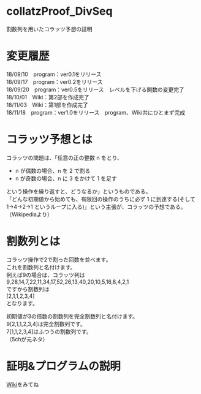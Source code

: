 # collatzProof_DivSeq
割数列を用いたコラッツ予想の証明
# 変更履歴
18/09/10　program：ver0.1をリリース  
18/09/17　program：ver0.2をリリース  
18/09/20　program：ver0.5をリリース　レベルを下げる関数の変更完了  
18/10/01　Wiki：第2部を作成完了  
18/11/03　Wiki：第1部を作成完了  
18/11/18　program：ver1.0をリリース　program、Wiki共にひとまず完成    
# コラッツ予想とは
コラッツの問題は、「任意の正の整数 n をとり、  
  
- n が偶数の場合、n を 2 で割る  
- n が奇数の場合、n に 3 をかけて 1 を足す  
  
という操作を繰り返すと、どうなるか」というものである。  
「どんな初期値から始めても、有限回の操作のうちに必ず 1 に到達する(そして 1→4→2→1 というループに入る)」という主張が、コラッツの予想である。   
（Wikipediaより）  
# 割数列とは
コラッツ操作で2で割った回数を並べます。  
これを割数列と名付けます。  
例えば9の場合は、コラッツ列は  
9,28,14,7,22,11,34,17,52,26,13,40,20,10,5,16,8,4,2,1  
ですから割数列は  
[2,1,1,2,3,4]  
となります。

初期値が3の倍数の割数列を完全割数列と名付けます。  
9[2,1,1,2,3,4]は完全割数列です。  
7[1,1,2,3,4]はふつうの割数列です。  
（5chが元ネタ）  
# 証明&プログラムの説明
[Wiki](https://github.com/righ1113/collatzProof_DivSeq/wiki)をみてね  
  
  
  
